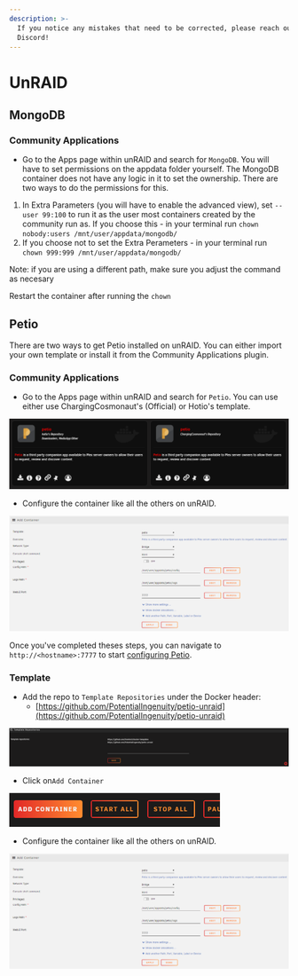 ```yaml
---
description: >-
  If you notice any mistakes that need to be corrected, please reach out on
  Discord!
---
```


# UnRAID

## MongoDB

### Community Applications

* Go to the Apps page within unRAID and search for `MongoDB`. You will have to set permissions on the appdata folder yourself. The MongoDB container 
does not have any logic in it to set the ownership. There are two ways to do the permissions for this.

1. In Extra Parameters (you will have to enable the advanced view), set `--user 99:100` to run it as the user most containers created by the community run as.
    If you choose this - in your terminal run  `chown nobody:users /mnt/user/appdata/mongodb/`
3. If you choose not to set the Extra Perameters - in your terminal run `chown 999:999 /mnt/user/appdata/mongodb/`

Note: if you are using a different path, make sure you adjust the command as necesary

Restart the container after running the `chown`

## Petio

There are two ways to get Petio installed on unRAID. You can either import your own template or install it from the Community Applications plugin.

### Community Applications

* Go to the Apps page within unRAID and search for `Petio`. You can use either use ChargingCosmonaut's \(Official\) or Hotio's template.

![](../.gitbook/assets/unraid_template_ca.png)

* Configure the container like all the others on unRAID.

![](../.gitbook/assets/unraid_container_settings.png)

Once you've completed theses steps, you can navigate to `http://<hostname>:7777` to start [configuring Petio](../configuration/first-time-setup.md).

### Template

* Add the repo to `Template Repositories` under the Docker header:
  * [https://github.com/PotentialIngenuity/petio-unraid](https://github.com/PotentialIngenuity/petio-unraid)

![](../.gitbook/assets/unraid_template_repo.png)

* Click on`Add Container`

![](../.gitbook/assets/unraid_add_container.png)

* Configure the container like all the others on unRAID.

![](../.gitbook/assets/unraid_container_settings.png)
